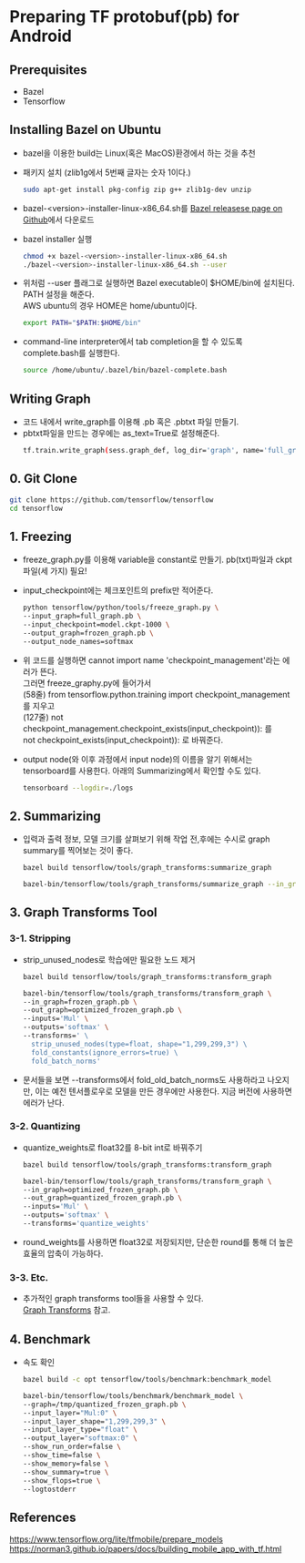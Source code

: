 # Preparing TF protobuf(pb) for Android

## Prerequisites
* Bazel
* Tensorflow

## Installing Bazel on Ubuntu
* bazel을 이용한 build는 Linux(혹은 MacOS)환경에서 하는 것을 추천
* 패키지 설치 (zlib1g에서 5번째 글자는 숫자 1이다.)
    ```bash
    sudo apt-get install pkg-config zip g++ zlib1g-dev unzip
    ```

* bazel-&lt;version&gt;-installer-linux-x86_64.sh를 [Bazel releasese page on Github](https://github.com/bazelbuild/bazel/releases)에서 다운로드
  
* bazel installer 실행
    ```bash
    chmod +x bazel-<version>-installer-linux-x86_64.sh
    ./bazel-<version>-installer-linux-x86_64.sh --user
    ```

* 위처럼 --user 플래그로 실행하면 Bazel executable이 $HOME/bin에 설치된다. PATH 설정을 해준다.  
  AWS ubuntu의 경우 HOME은 home/ubuntu이다.
    ```bash
    export PATH="$PATH:$HOME/bin"
    ```

* command-line interpreter에서 tab completion을 할 수 있도록 complete.bash를 실행한다.
    ```bash
    source /home/ubuntu/.bazel/bin/bazel-complete.bash
    ```

## Writing Graph
* 코드 내에서 write_graph를 이용해 .pb 혹은 .pbtxt 파일 만들기.
* pbtxt파일을 만드는 경우에는 as_text=True로 설정해준다.
    ```bash
    tf.train.write_graph(sess.graph_def, log_dir='graph', name='full_graph.pb', as_text=False)
    ```
    
## 0. Git Clone
```bash
git clone https://github.com/tensorflow/tensorflow
cd tensorflow
```

## 1. Freezing
* freeze_graph.py를 이용해 variable을 constant로 만들기. pb(txt)파일과 ckpt파일(세 가지) 필요!
* input_checkpoint에는 체크포인트의 prefix만 적어준다.
    ```bash
    python tensorflow/python/tools/freeze_graph.py \
    --input_graph=full_graph.pb \
    --input_checkpoint=model.ckpt-1000 \
    --output_graph=frozen_graph.pb \
    --output_node_names=softmax
    ```
    
* 위 코드를 실행하면 cannot import name 'checkpoint_management'라는 에러가 뜬다.  
  그러면 freeze_graphy.py에 들어가서  
  (58줄) from tensorflow.python.training import checkpoint_management를 지우고  
  (127줄) not checkpoint_management.checkpoint_exists(input_checkpoint)): 를  
          not checkpoint_exists(input_checkpoint)): 로 바꿔준다.

* output node(와 이후 과정에서 input node)의 이름을 알기 위해서는 tensorboard를 사용한다. 
  아래의 Summarizing에서 확인할 수도 있다.
    ```bash
    tensorboard --logdir=./logs
    ```
    
## 2. Summarizing
* 입력과 출력 정보, 모델 크기를 살펴보기 위해 작업 전,후에는 수시로 graph summary를 찍어보는 것이 좋다.  
    ```bash
    bazel build tensorflow/tools/graph_transforms:summarize_graph
    
    bazel-bin/tensorflow/tools/graph_transforms/summarize_graph --in_graph=frozen_graph.pb
    ```

## 3. Graph Transforms Tool

### 3-1. Stripping
* strip_unused_nodes로 학습에만 필요한 노드 제거
    ```bash
    bazel build tensorflow/tools/graph_transforms:transform_graph
    
    bazel-bin/tensorflow/tools/graph_transforms/transform_graph \
    --in_graph=frozen_graph.pb \
    --out_graph=optimized_frozen_graph.pb \
    --inputs='Mul' \
    --outputs='softmax' \
    --transforms=' \
      strip_unused_nodes(type=float, shape="1,299,299,3") \
      fold_constants(ignore_errors=true) \
      fold_batch_norms'
    ```
    
* 문서들을 보면 --transforms에서 fold_old_batch_norms도 사용하라고 나오지만,
  이는 예전 텐서플로우로 모델을 만든 경우에만 사용한다. 지금 버전에 사용하면 에러가 난다.

### 3-2. Quantizing
* quantize_weights로 float32를 8-bit int로 바꿔주기
    ```bash
    bazel build tensorflow/tools/graph_transforms:transform_graph
    
    bazel-bin/tensorflow/tools/graph_transforms/transform_graph \
    --in_graph=optimized_frozen_graph.pb \
    --out_graph=quantized_frozen_graph.pb \
    --inputs='Mul' \
    --outputs='softmax' \
    --transforms='quantize_weights'
    ```
* round_weights를 사용하면 float32로 저장되지만, 단순한 round를 통해 더 높은 효율의 압축이 가능하다.

### 3-3. Etc.
* 추가적인 graph transforms tool들을 사용할 수 있다.  
  [Graph Transforms](https://github.com/tensorflow/tensorflow/tree/master/tensorflow/tools/graph_transforms) 참고.

## 4. Benchmark
* 속도 확인
    ```bash
    bazel build -c opt tensorflow/tools/benchmark:benchmark_model
    
    bazel-bin/tensorflow/tools/benchmark/benchmark_model \
    --graph=/tmp/quantized_frozen_graph.pb \
    --input_layer="Mul:0" \
    --input_layer_shape="1,299,299,3" \
    --input_layer_type="float" \
    --output_layer="softmax:0" \
    --show_run_order=false \
    --show_time=false \
    --show_memory=false \
    --show_summary=true \
    --show_flops=true \
    --logtostderr
    ```

## References
https://www.tensorflow.org/lite/tfmobile/prepare_models  
https://norman3.github.io/papers/docs/building_mobile_app_with_tf.html

